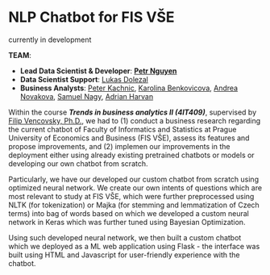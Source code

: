 # NLP Chatbot for FIS VŠE
currently in development

**TEAM**:
   - **Lead Data Scientist & Developer**: [**Petr Nguyen**](https://www.linkedin.com/in/petr-ngn/)
   - **Data Scientist Support**: [Lukas Dolezal](https://www.linkedin.com/in/lukas-dolezal75/)
   - **Business Analysts**: [Peter Kachnic](https://www.linkedin.com/in/peterkachnic/), [Karolina Benkovicova](https://www.linkedin.com/in/karolina-benkovicova-460/), [Andrea Novakova](https://www.linkedin.com/in/andrea-novakova/), [Samuel Nagy](https://www.linkedin.com/in/samuel-nagy-a31b51113/), [Adrian Harvan](https://www.linkedin.com/in/adrian-harvan/)
   
Within the course __*Trends in business analytics II (4IT409)*__, supervised by [Filip Vencovsky, Ph.D.](https://www.linkedin.com/in/filipvencovsky/), we had to (1) conduct a business research regarding the current chatbot of Faculty of Informatics and Statistics at Prague University of Economics and Business (FIS VŠE), assess its features and propose improvements, and (2) implemen our improvements in the deployment either using already existing pretrained chatbots or models or developing our own chatbot from scratch.

Particularly, we have our developed our custom chatbot from scratch using optimized neural network. We create our own intents of questions which are most relevant to study at FIS VŠE, which were further preprocessed using NLTK (for tokenization) or Majka (for stemming and lemmatization of Czech terms) into bag of words based on which we developed a custom neural network in Keras which was further tuned using Bayesian Optimization.

Using such developed neural network, we then built a custom chatbot which we deployed as a ML web application using Flask - the interface was built using HTML and Javascript for user-friendly experience with the chatbot.


